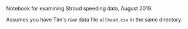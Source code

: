 Notebook for examining Stroud speeding data, August 2019.

Assumes you have Tim's raw data file `allhead.csv` in the same directory.
